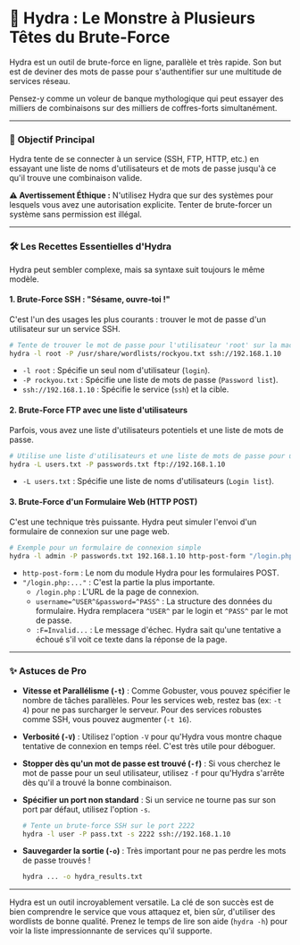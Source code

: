 # 🐉 Hydra : Le Monstre à Plusieurs Têtes du Brute-Force

Hydra est un outil de brute-force en ligne, parallèle et très rapide. Son but est de deviner des mots de passe pour s'authentifier sur une multitude de services réseau.

Pensez-y comme un voleur de banque mythologique qui peut essayer des milliers de combinaisons sur des milliers de coffres-forts simultanément.

---

### 🎯 **Objectif Principal**

Hydra tente de se connecter à un service (SSH, FTP, HTTP, etc.) en essayant une liste de noms d'utilisateurs et de mots de passe jusqu'à ce qu'il trouve une combinaison valide.

**⚠️ Avertissement Éthique :** N'utilisez Hydra que sur des systèmes pour lesquels vous avez une autorisation explicite. Tenter de brute-forcer un système sans permission est illégal.

---

### 🛠️ **Les Recettes Essentielles d'Hydra**

Hydra peut sembler complexe, mais sa syntaxe suit toujours le même modèle.

#### 1. Brute-Force SSH : "Sésame, ouvre-toi !"

C'est l'un des usages les plus courants : trouver le mot de passe d'un utilisateur sur un service SSH.

```bash
# Tente de trouver le mot de passe pour l'utilisateur 'root' sur la machine 192.168.1.10
hydra -l root -P /usr/share/wordlists/rockyou.txt ssh://192.168.1.10
```

*   `-l root` : Spécifie un seul nom d'utilisateur (`login`).
*   `-P rockyou.txt` : Spécifie une liste de mots de passe (`Password list`).
*   `ssh://192.168.1.10` : Spécifie le service (`ssh`) et la cible.

#### 2. Brute-Force FTP avec une liste d'utilisateurs

Parfois, vous avez une liste d'utilisateurs potentiels et une liste de mots de passe.

```bash
# Utilise une liste d'utilisateurs et une liste de mots de passe pour un service FTP
hydra -L users.txt -P passwords.txt ftp://192.168.1.10
```

*   `-L users.txt` : Spécifie une liste de noms d'utilisateurs (`Login list`).

#### 3. Brute-Force d'un Formulaire Web (HTTP POST)

C'est une technique très puissante. Hydra peut simuler l'envoi d'un formulaire de connexion sur une page web.

```bash
# Exemple pour un formulaire de connexion simple
hydra -l admin -P passwords.txt 192.168.1.10 http-post-form "/login.php:username=^USER^&password=^PASS^:F=Invalid username or password"
```

*   `http-post-form` : Le nom du module Hydra pour les formulaires POST.
*   `"/login.php:..."` : C'est la partie la plus importante.
    *   `/login.php` : L'URL de la page de connexion.
    *   `username=^USER^&password=^PASS^` : La structure des données du formulaire. Hydra remplacera `^USER^` par le login et `^PASS^` par le mot de passe.
    *   `:F=Invalid...` : Le message d'échec. Hydra sait qu'une tentative a échoué s'il voit ce texte dans la réponse de la page.

---

### ✨ **Astuces de Pro**

*   **Vitesse et Parallélisme (`-t`)** : Comme Gobuster, vous pouvez spécifier le nombre de tâches parallèles. Pour les services web, restez bas (ex: `-t 4`) pour ne pas surcharger le serveur. Pour des services robustes comme SSH, vous pouvez augmenter (`-t 16`).

*   **Verbosité (`-V`)** : Utilisez l'option `-V` pour qu'Hydra vous montre chaque tentative de connexion en temps réel. C'est très utile pour déboguer.

*   **Stopper dès qu'un mot de passe est trouvé (`-f`)** : Si vous cherchez le mot de passe pour un seul utilisateur, utilisez `-f` pour qu'Hydra s'arrête dès qu'il a trouvé la bonne combinaison.

*   **Spécifier un port non standard** : Si un service ne tourne pas sur son port par défaut, utilisez l'option `-s`.
    ```bash
    # Tente un brute-force SSH sur le port 2222
    hydra -l user -P pass.txt -s 2222 ssh://192.168.1.10
    ```

*   **Sauvegarder la sortie (`-o`)** : Très important pour ne pas perdre les mots de passe trouvés !
    ```bash
    hydra ... -o hydra_results.txt
    ```

---

Hydra est un outil incroyablement versatile. La clé de son succès est de bien comprendre le service que vous attaquez et, bien sûr, d'utiliser des wordlists de bonne qualité. Prenez le temps de lire son aide (`hydra -h`) pour voir la liste impressionnante de services qu'il supporte.
